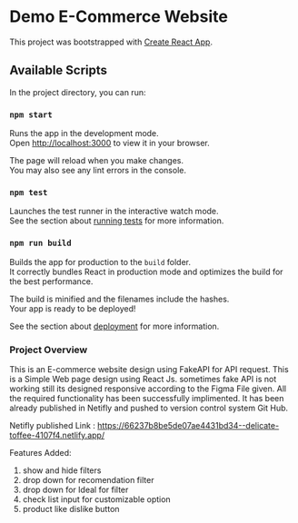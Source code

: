 # Demo E-Commerce Website

This project was bootstrapped with [Create React App](https://github.com/facebook/create-react-app).

## Available Scripts

In the project directory, you can run:

### `npm start`

Runs the app in the development mode.\
Open [http://localhost:3000](http://localhost:3000) to view it in your browser.

The page will reload when you make changes.\
You may also see any lint errors in the console.

### `npm test`

Launches the test runner in the interactive watch mode.\
See the section about [running tests](https://facebook.github.io/create-react-app/docs/running-tests) for more information.

### `npm run build`

Builds the app for production to the `build` folder.\
It correctly bundles React in production mode and optimizes the build for the best performance.

The build is minified and the filenames include the hashes.\
Your app is ready to be deployed!

See the section about [deployment](https://facebook.github.io/create-react-app/docs/deployment) for more information.

### Project Overview
This is an E-commerce website design using FakeAPI for API request. This is a Simple Web page design using React Js. sometimes fake API is not working still its designed responsive according to the Figma File given. All the required functionality has been successfully implimented. 
It has been already published in Netifly and pushed to version control system Git Hub. 

Netifly published Link : https://66237b8be5de07ae4431bd34--delicate-toffee-4107f4.netlify.app/ 

Features Added:
1. show and hide filters
2. drop down for recomendation filter
3. drop down for Ideal for filter
4. check list input for customizable option
5. product like dislike button




